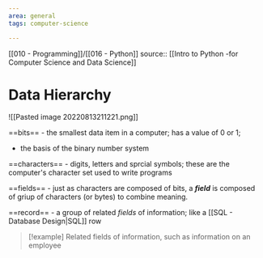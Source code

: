 ```yaml
---
area: general
tags: computer-science

---
```

[[010 - Programming]]/[[016 - Python]]
source:: [[Intro to Python -for Computer Science and Data Science]]
# Data Hierarchy

![[Pasted image 20220813211221.png]]


==bits== - the smallest data item in a computer; has a value of 0 or 1;
 - the basis of the binary number system


==characters== - digits, letters and sprcial symbols; these are the computer's character set  used to write programs

==fields== - just as characters are composed of bits, a ***field*** is composed of griup of characters (or bytes) to combine meaning. 

==record== - a group of related *fields* of information; like a [[SQL - Database Design|SQL]] row

>[!example] 
>Related fields of information, such as information on an employee





